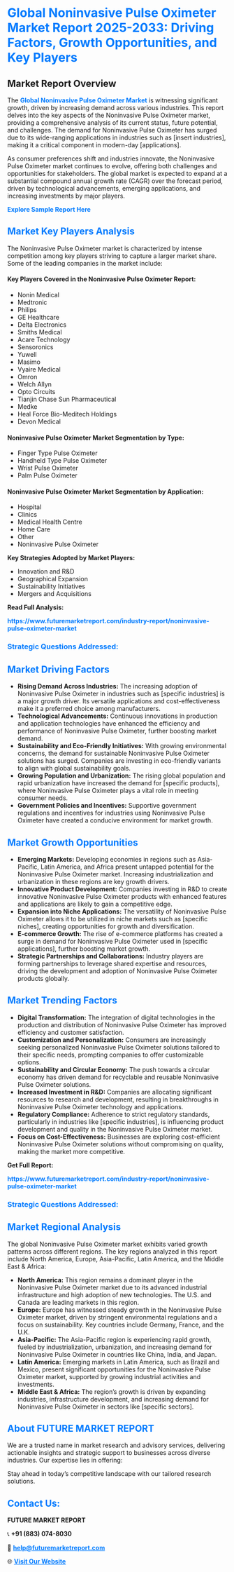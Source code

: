 <h1 style="color: #007BFF;">Global Noninvasive Pulse Oximeter Market Report 2025-2033: Driving Factors, Growth Opportunities, and Key Players</h1>

<section id="overview">
<h2>Market Report Overview</h2>
<p>The <a href="https://www.futuremarketreport.com/industry-report/noninvasive-pulse-oximeter-market" style="color: #007BFF; text-decoration: none;"><strong>Global Noninvasive Pulse Oximeter Market</strong></a> is witnessing significant growth, driven by increasing demand across various industries. This report delves into the key aspects of the Noninvasive Pulse Oximeter market, providing a comprehensive analysis of its current status, future potential, and challenges. The demand for Noninvasive Pulse Oximeter has surged due to its wide-ranging applications in industries such as [insert industries], making it a critical component in modern-day [applications].</p>
<p>As consumer preferences shift and industries innovate, the Noninvasive Pulse Oximeter market continues to evolve, offering both challenges and opportunities for stakeholders. The global market is expected to expand at a substantial compound annual growth rate (CAGR) over the forecast period, driven by technological advancements, emerging applications, and increasing investments by major players.</p>
</section>

<section id="overview">
<p><a href="https://www.futuremarketreport.com/request-sample/reportId=127488" style="color: #007BFF; text-decoration: none;"><strong>Explore Sample Report Here</strong></a></p>
</section>

<section id="key-players">
<h2 style="color: #007BFF;">Market Key Players Analysis</h2>
<p>The Noninvasive Pulse Oximeter market is characterized by intense competition among key players striving to capture a larger market share. Some of the leading companies in the market include:</p>
<h4>Key Players Covered in the Noninvasive Pulse Oximeter Report:</h4>
<ul><li>Nonin Medical</li><li>Medtronic</li><li>Philips</li><li>GE Healthcare</li><li>Delta Electronics</li><li>Smiths Medical</li><li>Acare Technology</li><li>Sensoronics</li><li>Yuwell</li><li>Masimo</li><li>Vyaire Medical</li><li>Omron</li><li>Welch Allyn</li><li>Opto Circuits</li><li>Tianjin Chase Sun Pharmaceutical</li><li>Medke</li><li>Heal Force Bio-Meditech Holdings</li><li>Devon Medical</li></ul>
<h4>Noninvasive Pulse Oximeter Market Segmentation by Type:</h4>
<ul><li>Finger Type Pulse Oximeter</li><li>Handheld Type Pulse Oximeter</li><li>Wrist Pulse Oximeter</li><li>Palm Pulse Oximeter</li></ul>

<h4>Noninvasive Pulse Oximeter Market Segmentation by Application:</h4>
<ul><li>Hospital</li><li>Clinics</li><li>Medical Health Centre</li><li>Home Care</li><li>Other</li><li>Noninvasive Pulse Oximeter</li></ul>
<p><strong>Key Strategies Adopted by Market Players:</strong></p>
<ul>
<li>Innovation and R&D</li>
<li>Geographical Expansion</li>
<li>Sustainability Initiatives</li>
<li>Mergers and Acquisitions</li>
</ul>
</section>

<section>
<p><strong>Read Full Analysis: </strong></p><a href="https://www.futuremarketreport.com/industry-report/noninvasive-pulse-oximeter-market" style="color: #007BFF; text-decoration: none;"><strong>https://www.futuremarketreport.com/industry-report/noninvasive-pulse-oximeter-market</strong></a>
<h3 style="color: #007BFF;">Strategic Questions Addressed:</h3>
</section>

<section id="driving-factors">
<h2 style="color: #007BFF;">Market Driving Factors</h2>
<ul>
<li><strong>Rising Demand Across Industries:</strong> The increasing adoption of Noninvasive Pulse Oximeter in industries such as [specific industries] is a major growth driver. Its versatile applications and cost-effectiveness make it a preferred choice among manufacturers.</li>
<li><strong>Technological Advancements:</strong> Continuous innovations in production and application technologies have enhanced the efficiency and performance of Noninvasive Pulse Oximeter, further boosting market demand.</li>
<li><strong>Sustainability and Eco-Friendly Initiatives:</strong> With growing environmental concerns, the demand for sustainable Noninvasive Pulse Oximeter solutions has surged. Companies are investing in eco-friendly variants to align with global sustainability goals.</li>
<li><strong>Growing Population and Urbanization:</strong> The rising global population and rapid urbanization have increased the demand for [specific products], where Noninvasive Pulse Oximeter plays a vital role in meeting consumer needs.</li>
<li><strong>Government Policies and Incentives:</strong> Supportive government regulations and incentives for industries using Noninvasive Pulse Oximeter have created a conducive environment for market growth.</li>
</ul>
</section>

<section id="growth-opportunities">
<h2 style="color: #007BFF;">Market Growth Opportunities</h2>
<ul>
<li><strong>Emerging Markets:</strong> Developing economies in regions such as Asia-Pacific, Latin America, and Africa present untapped potential for the Noninvasive Pulse Oximeter market. Increasing industrialization and urbanization in these regions are key growth drivers.</li>
<li><strong>Innovative Product Development:</strong> Companies investing in R&D to create innovative Noninvasive Pulse Oximeter products with enhanced features and applications are likely to gain a competitive edge.</li>
<li><strong>Expansion into Niche Applications:</strong> The versatility of Noninvasive Pulse Oximeter allows it to be utilized in niche markets such as [specific niches], creating opportunities for growth and diversification.</li>
<li><strong>E-commerce Growth:</strong> The rise of e-commerce platforms has created a surge in demand for Noninvasive Pulse Oximeter used in [specific applications], further boosting market growth.</li>
<li><strong>Strategic Partnerships and Collaborations:</strong> Industry players are forming partnerships to leverage shared expertise and resources, driving the development and adoption of Noninvasive Pulse Oximeter products globally.</li>
</ul>
</section>

<section id="trending-factors">
<h2 style="color: #007BFF;">Market Trending Factors</h2>
<ul>
<li><strong>Digital Transformation:</strong> The integration of digital technologies in the production and distribution of Noninvasive Pulse Oximeter has improved efficiency and customer satisfaction.</li>
<li><strong>Customization and Personalization:</strong> Consumers are increasingly seeking personalized Noninvasive Pulse Oximeter solutions tailored to their specific needs, prompting companies to offer customizable options.</li>
<li><strong>Sustainability and Circular Economy:</strong> The push towards a circular economy has driven demand for recyclable and reusable Noninvasive Pulse Oximeter solutions.</li>
<li><strong>Increased Investment in R&D:</strong> Companies are allocating significant resources to research and development, resulting in breakthroughs in Noninvasive Pulse Oximeter technology and applications.</li>
<li><strong>Regulatory Compliance:</strong> Adherence to strict regulatory standards, particularly in industries like [specific industries], is influencing product development and quality in the Noninvasive Pulse Oximeter market.</li>
<li><strong>Focus on Cost-Effectiveness:</strong> Businesses are exploring cost-efficient Noninvasive Pulse Oximeter solutions without compromising on quality, making the market more competitive.</li>
</ul>
</section>

<section>
<p><strong>Get Full Report: </strong></p><a href="https://www.futuremarketreport.com/industry-report/noninvasive-pulse-oximeter-market" style="color: #007BFF; text-decoration: none;"><strong>https://www.futuremarketreport.com/industry-report/noninvasive-pulse-oximeter-market</strong></a>
<h3 style="color: #007BFF;">Strategic Questions Addressed:</h3>
</section>


<section id="regional-analysis">
<h2 style="color: #007BFF;">Market Regional Analysis</h2>
<p>The global Noninvasive Pulse Oximeter market exhibits varied growth patterns across different regions. The key regions analyzed in this report include North America, Europe, Asia-Pacific, Latin America, and the Middle East & Africa:</p>
<ul>
<li><strong>North America:</strong> This region remains a dominant player in the Noninvasive Pulse Oximeter market due to its advanced industrial infrastructure and high adoption of new technologies. The U.S. and Canada are leading markets in this region.</li>
<li><strong>Europe:</strong> Europe has witnessed steady growth in the Noninvasive Pulse Oximeter market, driven by stringent environmental regulations and a focus on sustainability. Key countries include Germany, France, and the U.K.</li>
<li><strong>Asia-Pacific:</strong> The Asia-Pacific region is experiencing rapid growth, fueled by industrialization, urbanization, and increasing demand for Noninvasive Pulse Oximeter in countries like China, India, and Japan.</li>
<li><strong>Latin America:</strong> Emerging markets in Latin America, such as Brazil and Mexico, present significant opportunities for the Noninvasive Pulse Oximeter market, supported by growing industrial activities and investments.</li>
<li><strong>Middle East & Africa:</strong> The region’s growth is driven by expanding industries, infrastructure development, and increasing demand for Noninvasive Pulse Oximeter in sectors like [specific sectors].</li>
</ul>
</section>

<footer>
<h2 style="color: #007BFF;">About FUTURE MARKET REPORT</h2>
<p>We are a trusted name in market research and advisory services, delivering actionable insights and strategic support to businesses across diverse industries. Our expertise lies in offering:</p>

<p>Stay ahead in today’s competitive landscape with our tailored research solutions.</p>

<h2 style="color: #007BFF;">Contact Us:</h2>
<p><strong>FUTURE MARKET REPORT</strong></p>
<p>📞 <strong>+91 (883) 074-8030</strong></p>
<p>📧 <strong><a href="mailto:help@futuremarketreport.com" style="color: #007BFF;">help@futuremarketreport.com</a></strong></p>
<p>🌐 <strong><a href="https://www.futuremarketreport.com/" style="color: #007BFF;">Visit Our Website</a></strong></p>
</footer>